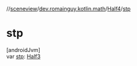 //[sceneview](../../../index.md)/[dev.romainguy.kotlin.math](../index.md)/[Half4](index.md)/[stp](stp.md)

# stp

[androidJvm]\
var [stp](stp.md): [Half3](../-half3/index.md)
